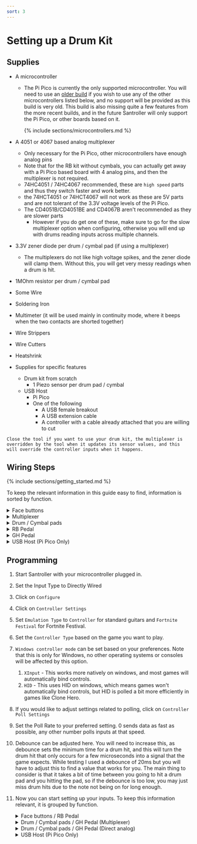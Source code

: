 ```yaml
---
sort: 3
---
```


# Setting up a Drum Kit

## Supplies

- A microcontroller

  - The Pi Pico is currently the only supported microcontroller. You will need to use an [older build](https://github.com/Santroller/Santroller/releases/tag/v10.1.188) if you wish to use any of the other microcontrollers listed below, and no support will be provided as this build is very old. This build is also missing quite a few features from the more recent builds, and in the future Santroller will only support the Pi Pico, or other boards based on it.

    {% include sections/microcontrollers.md %}

- A 4051 or 4067 based analog multiplexer
  - Only necessary for the Pi Pico, other microcontrollers have enough analog pins
  - Note that for the RB kit without cymbals, you can actually get away with a Pi Pico based board with 4 analog pins, and then the multiplexer is not required.
  - 74HC4051 / 74HC4067 recommended, these are `high speed` parts and thus they switch faster and work better.
  - the 74HCT4051 or 74HCT4067 will not work as these are 5V parts and are not tolerant of the 3.3V voltage levels of the Pi Pico.
  - The CD4051B/CD4051BE and CD4067B aren't recommended as they are slower parts
    - However if you do get one of these, make sure to go for the slow multiplexer option when configuring, otherwise you will end up with drums reading inputs across multiple channels.

- 3.3V zener diode per drum / cymbal pad (if using a multiplexer)
  - The multiplexers do not like high voltage spikes, and the zener diode will clamp them. Without this, you will get very messy readings when a drum is hit.

- 1MOhm resistor per drum / cymbal pad
- Some Wire
- Soldering Iron
- Multimeter (it will be used mainly in continuity mode, where it beeps when the two contacts are shorted together)
- Wire Strippers
- Wire Cutters
- Heatshrink

- Supplies for specific features
  - Drum kit from scratch
    - 1 Piezo sensor per drum pad / cymbal
  - USB Host
    - Pi Pico
    - One of the following
      - A USB female breakout
      - A USB extension cable
      - A controller with a cable already attached that you are willing to cut

```note
Close the tool if you want to use your drum kit, the multiplexer is overridden by the tool when it updates its sensor values, and this will override the controller inputs when it happens.
```

## Wiring Steps

{% include sections/getting_started.md %}

To keep the relevant information in this guide easy to find, information is sorted by function.

<details>
    <summary>Face buttons</summary>

1. Trace the pads on the drum PCB that contains the face buttons. The face buttons should have a common ground, you should see this as a trace that connects multiple buttons together. Find some way to connect a wire to this, if there is a test pad or something you can solder to, solder your wire to that, otherwise you will need to scrape back one of the traces with a knife so you can solder to that. Solder this to ground on your microcontroller.
2. Follow the traces for the other side of each button, and solder a wire to them in a similar way as the common wire. Then solder that to a digital pin on your microcontroller.

</details>

<details>
    <summary>Multiplexer</summary>

[![4051](/assets/images/cd4051.png)](/assets/images/cd4051.png)
[![4067](/assets/images/cd4067.png)](/assets/images/cd4067.png)

1. Wire V<subCC</sub> on the multiplexer to 3v3 on the Pico.
2. Wire V<sub>SS</sub> to GND on your Pico
3. If your multiplexer has a V<sub>EE</sub>, also wire that to ground on the Pi Pico. V<sub>EE</sub> allows for using the multiplexer with negative voltages, but since we aren't doing this we set it to ground to disable that feature.
4. Also wire INH / Inhibit to ground, if this exists on your multiplexer. This pin disables the I/O if it is driven high, so we ground it to make sure the chip is always enabled.
5. Wire the analog output (Often labelled COM or common in/out, but also labelled SIG on some breakout boards) on the multiplexer to an analog pin on your Pi Pico.
6. Wire A/S0, B/S1 and C/S2 (and D/S3 for the 16 channel multiplexer) to seperate digital pins on your Pi Pico.
7. Wire each drum pad to a different channel on the multiplexer.

</details>

<details>
    <summary>Drum / Cymbal pads</summary>

```danger
   Note that the piezo is directional and does need to be wired in the correct way. If it doesn't work, swap the wires around.
```
1. Disconnect the piezos from the main drum PCB.
2. Solder the black wire from the piezo to ground.
3. Solder the red wire to an analog input on the multiplexer / micocontroller.
4. Solder a 1Mohm resistor between the analog input your piezo is connected to on your multiplexer / microcontroller and ground
5. Solder a diode between the analog input your piezo is connected to on your multiplexer / microcontroller and ground

</details>

<details>
    <summary>RB Pedal</summary>

1. The pedal connector has two wires coming out of it. Connect one to ground and one to a digital pin on your microcontroller.

</details>

<details>
    <summary>GH Pedal</summary>

1. Solder the one wire from the pedal connector to ground.
2. Solder the other wire to an analog input on the multiplexer for the Pi Pico, or to an analog pin on your micocontroller if your microcontroller has enough analog pins.
3. Solder a 1Mohm resistor between the two wires on the pedal connector.

</details>

<details>
    <summary>USB Host (Pi Pico Only)</summary>
If you want to use your controller on an unmodifed Xbox 360 or Xbox One or Xbox Series, you can connect a USB port to the Pi Pico.

[![usb](/assets/images/usb.png)](/assets/images/usb.png)

1. If you are using a USB extension cable, cut it in half and expose the four cables.
2. Hook up the V+ / VBUS (Red) to the VBUS pin on your Pi Pico
3. Hook up the V- / GND (Black) to ground on your Pi Pico
4. Hook up D+ (Green) to a unused digital pin.
5. Hook up D- (White) to the digital pin directly after D+. For example, you can hook up D+ to GP2 and D- to GP3.

</details>

## Programming

1.  Start Santroller with your microcontroller plugged in.
2.  Set the Input Type to Directly Wired
3.  Click on `Configure`
4.  Click on `Controller Settings`
5.  Set `Emulation Type` to `Controller` for standard guitars and `Fortnite Festival` for Fortnite Festival.
6.  Set the `Controller Type` based on the game you want to play.
7.  `Windows controller mode` can be set based on your preferences. Note that this is only for Windows, no other operating systems or consoles will be affected by this option.
    1. `XInput` - This works more natively on windows, and most games will automatically bind controls.
    2. `HID` - This uses HID on windows, which means games won't automatically bind controls, but HID is polled a bit more efficiently in games like Clone Hero.
8.  If you would like to adjust settings related to polling, click on `Controller Poll Settings`
9.  Set the Poll Rate to your preferred setting. 0 sends data as fast as possible, any other number polls inputs at that speed.
10. Debounce can be adjusted here. You will need to increase this, as debounce sets the minimum time for a drum hit, and this will turn the drum hit that only occurs for a few microseconds into a signal that the game expects. While testing I used a debounce of 20ms but you will have to adjust this to find a value that works for you. The main thing to consider is that it takes a bit of time between you going to hit a drum pad and you hitting the pad, so if the debounce is too low, you may just miss drum hits due to the note not being on for long enough.
11. Now you can start setting up your inputs. To keep this information relevant, it is grouped by function.
    <details>
      <summary>Face buttons / RB Pedal</summary>

    1. Click on the button you want to configure, and make sure the `Input Type` is set to `Digital Pin Input`.
    2. Make sure `Pin Mode` is set to `Pull Up`.
    3. Click on the `Find Pin` button, and then press the button on the guitar. If you have wired everything correctly, the tool should detect the pin and the icon for that button should now light up whenever the button is pressed.

    </details>

    <details>
      <summary>Drum / Cymbal pads / GH Pedal (Multiplexer)</summary>

    4. Click on the drum pad in question
    5. Set the `Input Type` to multiplexer
    6. Set the S0, S1, S2 (and S3 for a 4067 based multiplexer) pins
    7. Set the analog output / SIG / COM pin to the analog pin you wired it to
    8. Hit the drum pad in question. You should see the raw value for the drum pad change.
    9. Hit the pad lightly, and drag the minimum up so that it registers small hits.
    10. Hit nearby pads and make sure that the vibrations from those pads don't activate the pad you are configuring. If they do, then increase the minimum. You should end up with each pad registering hits, without crosstalk or needing to hit the pads too hard.

    </details>

    <details>
      <summary>Drum / Cymbal pads / GH Pedal (Direct analog)</summary>

    11. Click on the drum pad in question
    12. Set the `input type` to `Analog Pin Input`
    13. Click on `Find Pin` and then hit the drum pad in question, it should detect the drum that was just hit.
    14. Hit the drum pad in question. You should see the raw value for the drum pad change.
    15. Hit the pad lightly, and drag the minimum up so that it registers small hits.
    16. Hit nearby pads and make sure that the vibrations from those pads don't activate the pad you are configuring. If they do, then increase the minimum. You should end up with each pad registering hits, without crosstalk or needing to hit the pads too hard.

    </details>

    <details>
      <summary>USB Host (Pi Pico Only)</summary>

    17. Click on Add setting
    18. Find and add `USB Host inputs`
    19. Bind D+
    20. Hit Save
    21. If you plug in a supported controller, the tool should detect it and tell you what it is.
    22. If you have a modded xbox and are using `usbdsecpatch`, you can disable `Authentication for Xbox 360`.

    </details>
